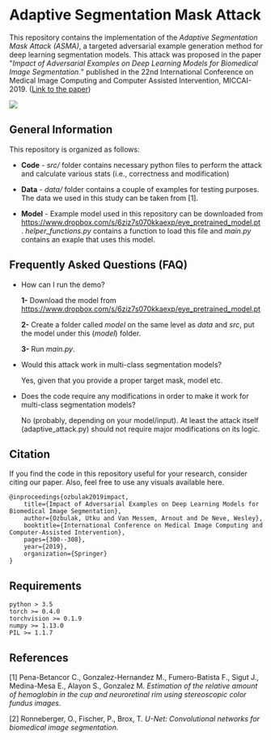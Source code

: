# Adaptive Segmentation Mask Attack

This repository contains the implementation of the _Adaptive Segmentation Mask Attack (ASMA)_, a targeted adversarial example generation method for deep learning segmentation models. This attack was proposed in the paper "_Impact of Adversarial Examples on Deep Learning Models for Biomedical Image Segmentation._" published in the 22nd International Conference on Medical Image Computing and Computer Assisted Intervention, MICCAI-2019. ([Link to the paper](https://arxiv.org/abs/1907.13124))

<img src="https://raw.githubusercontent.com/utkuozbulak/adaptive-segmentation-mask-attack/master/media/asma.png">

## General Information
This repository is organized as follows:
* **Code** - *src/* folder contains necessary python files to perform the attack and calculate various stats (i.e., correctness and modification)

* **Data** - *data/* folder contains a couple of examples for testing purposes. The data we used in this study can be taken from [1].
  
* **Model** - Example model used in this repository can be downloaded from https://www.dropbox.com/s/6ziz7s070kkaexp/eye_pretrained_model.pt . _helper_functions.py_ contains a function to load this file and _main.py_ contains an exaple that uses this model.

## Frequently Asked Questions (FAQ)

* How can I run the demo? 

  **1-** Download the model from https://www.dropbox.com/s/6ziz7s070kkaexp/eye_pretrained_model.pt
  
  **2-** Create a folder called _model_ on the same level as _data_ and _src_, put the model under this (_model_) folder.
  
  **3-** Run _main.py_.

* Would this attack work in multi-class segmentation models?

  Yes, given that you provide a proper target mask, model etc.
  
* Does the code require any modifications in order to make it work for multi-class segmentation models?

  No (probably, depending on your model/input). At least the attack itself (adaptive_attack.py) should not require major modifications on its logic.
 
## Citation
If you find the code in this repository useful for your research, consider citing our paper. Also, feel free to use any visuals available here.

    @inproceedings{ozbulak2019impact,
        title={Impact of Adversarial Examples on Deep Learning Models for Biomedical Image Segmentation},
        author={Ozbulak, Utku and Van Messem, Arnout and De Neve, Wesley},
        booktitle={International Conference on Medical Image Computing and Computer-Assisted Intervention},
        pages={300--308},
        year={2019},
        organization={Springer}
    }


## Requirements
```
python > 3.5
torch >= 0.4.0
torchvision >= 0.1.9
numpy >= 1.13.0
PIL >= 1.1.7
```

## References
[1]  Pena-Betancor C., Gonzalez-Hernandez M., Fumero-Batista F., Sigut J., Medina-Mesa E., Alayon S., Gonzalez M. _Estimation of the relative amount of hemoglobin in the cup and neuroretinal rim using stereoscopic color fundus images._

[2] Ronneberger, O., Fischer, P., Brox, T. _U-Net: Convolutional networks for biomedical image segmentation._
